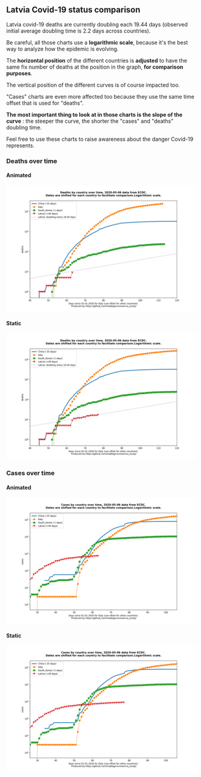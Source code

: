 ## Latvia Covid-19 status comparison 

Latvia covid-19 deaths are currently doubling each 19.44 days (observed initial average doubling time is 2.2 days across countries).



Be careful, all those charts use a **logarithmic scale**, because it's the best way to analyze how the epidemic is evolving.
 
The **horizontal position** of the different countries is **adjusted** to have the same fix number of deaths at the position in the graph, **for comparison purposes**.

The vertical position of the different curves is of course impacted too.

"Cases" charts are even more affected too because they use the same time offset that is used for "deaths".

**The most important thing to look at in those charts is the slope of the curve** : the steeper the curve, the shorter the "cases" and "deaths" doubling time.

Feel free to use these charts to raise awareness about the danger Covid-19 represents. 


 
### Deaths over time
 
#### Animated
![Latvia covid-19 deaths animated chart](https://raw.githubusercontent.com/madlag/coronavirus_study/master/notebooks/graphs/2020-05-06/countries/Latvia/2020-05-06_Latvia_deaths.gif "Latvia covid-19 deaths animated chart")   
 
#### Static
![Latvia covid-19 deaths static chart](https://raw.githubusercontent.com/madlag/coronavirus_study/master/notebooks/graphs/2020-05-06/countries/Latvia/2020-05-06_Latvia_deaths.png "Latvia covid-19 deaths static chart")   

 
### Cases over time
 
#### Animated
![Latvia covid-19 cases animated chart](https://raw.githubusercontent.com/madlag/coronavirus_study/master/notebooks/graphs/2020-05-06/countries/Latvia/2020-05-06_Latvia_cases.gif "Latvia covid-19 cases animated chart")   
 
#### Static
![Latvia covid-19 cases static chart](https://raw.githubusercontent.com/madlag/coronavirus_study/master/notebooks/graphs/2020-05-06/countries/Latvia/2020-05-06_Latvia_cases.png "Latvia covid-19 cases static chart")   

